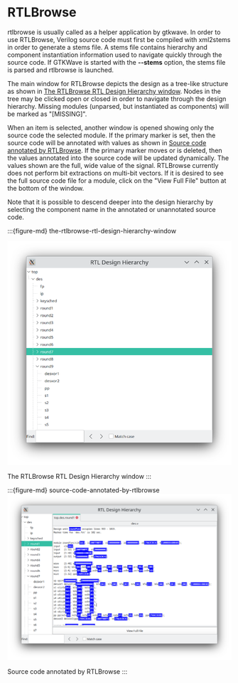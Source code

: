 # RTLBrowse

rtlbrowse is usually called as a helper application by gtkwave. In order
to use RTLBrowse, Verilog source code must first be compiled with
xml2stems in order to generate a stems file. A stems file contains
hierarchy and component instantiation information used to navigate
quickly through the source code. If GTKWave is started with the
**\--stems** option, the stems file is parsed and rtlbrowse is launched.

The main window for RTLBrowse depicts the design as a tree-like
structure as shown in
[The RTLBrowse RTL Design Hierarchy window](#the-rtlbrowse-rtl-design-hierarchy-window).
Nodes in the tree may be clicked open or closed in order to navigate
through the design hierarchy. Missing modules (unparsed, but instantiated
 as components) will be marked as "\[MISSING\]".

When an item is selected, another window is opened showing only the
source code the selected module. If the primary marker is set, then the
source code will be annotated with values as shown in
[Source code annotated by RTLBrowse](#source-code-annotated-by-rtlbrowse).
If the primary marker moves or is deleted, then the values annotated into
the source code will be updated dynamically. The values shown are the full,
wide value of the signal. RTLBrowse currently does not perform bit
extractions on multi-bit vectors. If it is desired to see the full
source code file for a module, click on the "View Full File" button at
the bottom of the window.

Note that it is possible to descend deeper into the design hierarchy by
selecting the component name in the annotated or unannotated source
code.

:::{figure-md} the-rtlbrowse-rtl-design-hierarchy-window

![The RTLBrowse RTL Design Hierarchy window](../_static/images/rtlbrowse1.png)

The RTLBrowse RTL Design Hierarchy window
:::

:::{figure-md} source-code-annotated-by-rtlbrowse
![Source code annotated by RTLBrowse](../_static/images/rtlbrowse2.png)

Source code annotated by RTLBrowse
:::
